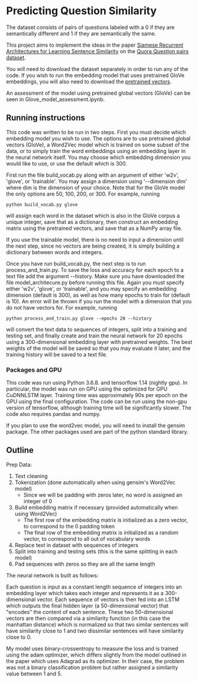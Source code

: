 # Predicting Question Similarity

The dataset consists of pairs of questions labeled with a 0 if they are semantically different and 1 if they are semantically the same.

This project aims to implement the ideas in the paper [Siamese Recurrent Architectures for Learning Sentence Similarity](http://www.mit.edu/~jonasm/info/MuellerThyagarajan_AAAI16.pdf) on the [Quora Question pairs dataset](https://data.world/xprizeai-ai/quora-question-pairs).

You will need to download the dataset separately in order to run any of the code. If you wish to run the embedding model that uses pretrained GloVe embeddings, you will also need to download the [pretrained vectors](http://nlp.stanford.edu/data/glove.6B.zip).

An assessment of the model using pretrained global vectors (GloVe) can be seen in Glove_model_assessment.ipynb.

## Running instructions

This code was written to be run in two steps. First you must decide which embedding model you wish to use. The options are to use pretrained global vectors (GloVe), a Word2Vec model which is trained on some subset of the data, or to simply train the word embeddings using an embedding layer in the neural network itself. You may choose which embedding dimension you would like to use, or use the default which is 300.

First run the file build_vocab.py along with an argument of either 'w2v', 'glove', or 'trainable'. You may assign a dimension using '--dimension dim' where dim is the dimension of your choice. Note that for the GloVe model the only options are 50, 100, 200, or 300. For example, running

```
python build_vocab.py glove
```

will assign each word in the dataset which is also in the GloVe corpus a unique integer, save that as a dictionary, then construct an embedding matrix using the pretrained vectors, and save that as a NumPy array file.

If you use the trainable model, there is no need to input a dimension until the next step, since no vectors are being created, it is simply building a dictionary between words and integers.

Once you have run build_vocab.py, the next step is to run process_and_train.py. To save the loss and accuracy for each epoch to a text file add the argument --history. Make sure you have downloaded the file model_architecure.py before running this file. Again you must specify either 'w2v', 'glove', or 'trainable', and you may specify an embedding dimension (default is 300), as well as how many epochs to train for (default is 10). An error will be thrown if you run the model with a dimension that you do not have vectors for. For example, running

```
python process_and_train.py glove --epochs 20 --history
```

will convert the text data to sequences of integers, split into a training and testing set, and finally create and train the neural network for 20 epochs using a 300-dimensional embedding layer with pretrained weights. The best weights of the model will be saved so that you may evaluate it later, and the training history will be saved to a text file. 

### Packages and GPU

This code was run using Python 3.6.8. and tensorflow 1.14 (nightly gpu). In particular, the model was run on GPU using the optimized for GPU CuDNNLSTM layer. Training time was approximately 90s per epoch on the GPU using the final configuration. The code can be run using the non-gpu version of tensorflow, although training time will be significantly slower. The code also requires pandas and numpy. 

If you plan to use the word2vec model, you will need to install the gensim package. The other packages used are part of the python standard library. 

## Outline

Prep Data:
1. Text cleaning
2. Tokenization (done automatically when using gensim's Word2Vec model)
    - Since we will be padding with zeros later, no word is assigned an integer of 0
3. Build embedding matrix if necessary (provided automatically when using Word2Vec)
    - The first row of the embedding matrix is initialized as a zero vector, to correspond to the 0 padding token
    - The final row of the embedding matrix is initialized as a random vector, to correspond to all out of vocabulary words
4. Replace text in dataset with sequences of integers
5. Split into training and testing sets (this is the same splitting in each model)
6. Pad sequences with zeros so they are all the same length

The neural network is built as follows:

Each question is input as a constant length sequence of integers into an embedding layer 
which takes each integer and represents it as a 300-dimensional vector. Each sequence of vectors is then fed into an LSTM
which outputs the final hidden layer (a 50-dimensional vector) that "encodes" the content of each sentence. These two 50-dimensional
vectors are then compared via a similarity function (in this case the manhattan distance) which is normalized so that two similar 
sentences will have similarity close to 1 and two dissimilar sentences will have similarity close to 0.

My model uses binary-crossentropy to measure the loss and is trained using the adam optimizer, which differs slightly from the
model outlined in the paper which uses Adagrad as its optimizer. In their case, the problem was not a binary classification problem
but rather assigned a similarity value between 1 and 5.